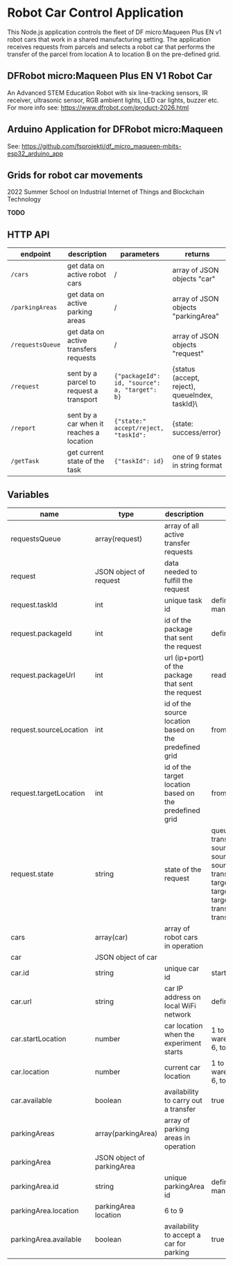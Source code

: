 # Robot Car Control Application

This Node.js application controls the fleet of DF micro:Maqueen Plus EN v1 robot cars that work in a shared manufacturing setting. The application receives requests from parcels and selects a robot car that performs the transfer of the parcel from location A to location B on the pre-defined grid.

## DFRobot micro:Maqueen Plus EN V1 Robot Car
An Advanced STEM Education Robot with six line-tracking sensors, IR receiver, ultrasonic sensor, RGB ambient lights, LED car lights, buzzer etc.
For more info see: https://www.dfrobot.com/product-2026.html

## Arduino Application for DFRobot micro:Maqueen 
See: https://github.com/fsprojekti/df_micro_maqueen-mbits-esp32_arduino_app

## Grids for robot car movements

2022 Summer School on Industrial Internet of Things and Blockchain Technology

**TODO**


## HTTP API
|endpoint|description|parameters|returns|
|----|----|-----------|------|
|<code>/cars</code>|get data on active robot cars|/|array of JSON objects "car"|
|<code>/parkingAreas</code>|get data on active parking areas|/|array of JSON objects "parkingArea"|
|<code>/requestsQueue</code>|get data on active transfers requests|/|array of JSON objects "request"|
|<code>/request</code>|sent by a parcel to request a transport|<code>{"packageId": id, "source": a, "target": b}</code>|{status (accept, reject), queueIndex, taskId}\
|<code>/report</code>|sent by a car when it reaches a location|<code>{"state:" accept/reject, "taskId": </code>|{state: success/error}
|<code>/getTask</code>|get current state of the task|<code>{"taskId": id}</code>|one of 9 states in string format|

## Variables

|name|type|description|value|
|----|----|-----------|-----|
|requestsQueue|array(request)|array of all active transfer requests||
|request|JSON object of request|data needed to fulfill the request||
|request.taskId|int|unique task id|defined by carriers management, starts from 0|
|request.packageId|int|id of the package that sent the request|defined by the package|
|request.packageUrl|int|url (ip+port) of the package that sent the request|read from the request|
|request.sourceLocation|int|id of the source location based on the predefined grid|from 1 to 7|
|request.targetLocation|int|id of the target location based on the predefined grid|from 1 to 7|
|request.state|string|state of the request|queue<br>transportToSourceLocation<br>sourceLocation<br>sourceDispatchPending<br>sourceDispatchFinished<br>transportToTargetLocation<br>targetLocation<br>targetDispatchPending<br>targetDispatchFinished<br>transportToParking<br>transportFinishedPending|
|cars|array(car)|array of robot cars in operation||
|car|JSON object of car||
|car.id|string|unique car id|starts from 0|
|car.url|string|car IP address on local WiFi network|defined in config.json file|
|car.startLocation|number|car location when the experiment starts|1 to 4: production areas, 5: warehouse (master plant), 6, to 9: parking areas|
|car.location|number|current car location|1 to 4: production areas, 5: warehouse (master plant), 6, to 9: parking areas|
|car.available|boolean|availability to carry out a transfer|true / false |
|parkingAreas|array(parkingArea)|array of parking areas in operation||
|parkingArea|JSON object of parkingArea||
|parkingArea.id|string|unique parkingArea id|defined by carriers management, starts from 0|
|parkingArea.location|parkingArea location|6 to 9|
|parkingArea.available|boolean|availability to accept a car for parking|true / false |